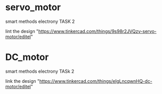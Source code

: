 # servo_motor

smart methods electrony TASK 2

lint the design "https://www.tinkercad.com/things/9s98r2JVQzv-servo-motor/editel"

# DC_motor

smart methods electrony TASk 2

link the design "https://www.tinkercad.com/things/eIgLncqwnHQ-dc-motor/editel"

